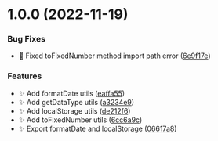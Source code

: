 # 1.0.0 (2022-11-19)


### Bug Fixes

* :bug: Fixed toFixedNumber method import path error ([6e9f17e](https://github.com/oxiran/utils/commit/6e9f17e7ffa59c2dd1a1f9945edfb32d5a1961d7))


### Features

* :sparkles: Add formatDate utils ([eaffa55](https://github.com/oxiran/utils/commit/eaffa55bf99d8db2cb89932e2676de30d33462a2))
* :sparkles: Add getDataType utils ([a3234e9](https://github.com/oxiran/utils/commit/a3234e94c941c940b09c3b44295c71389bf0b8be))
* :sparkles: Add localStorage utils ([de212f6](https://github.com/oxiran/utils/commit/de212f617cb5498de7d3bf5b4f66d19623718dc0))
* :sparkles: Add toFixedNumber utils ([6cc6a9c](https://github.com/oxiran/utils/commit/6cc6a9c19cd534e4318957740e49cad8ec5b5d7d))
* :sparkles: Export formatDate and localStorage ([06617a8](https://github.com/oxiran/utils/commit/06617a8f6dc27391363ebe53dce02f4cdbe27231))
